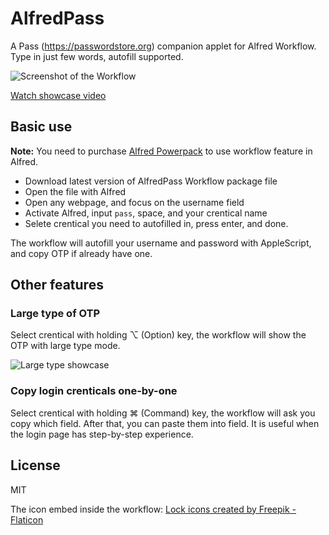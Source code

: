 # AlfredPass
A Pass (https://passwordstore.org) companion applet for Alfred Workflow. Type in just few words, autofill supported.

![Screenshot of the Workflow](https://s2.loli.net/2022/11/20/4LrSWpMBdf6Jzxt.png)

[Watch showcase video](https://www.youtube.com/watch?v=YA6dJ1dstRM)

## Basic use
**Note:** You need to purchase [Alfred Powerpack](https://www.alfredapp.com/powerpack/) to use workflow feature in Alfred.

- Download latest version of AlfredPass Workflow package file
- Open the file with Alfred
- Open any webpage, and focus on the username field
- Activate Alfred, input `pass`, space, and your crentical name
- Selete crentical you need to autofilled in, press enter, and done.

The workflow will autofill your username and password with AppleScript, and copy OTP if already have one.

## Other features
### Large type of OTP
Select crentical with holding ⌥ (Option) key, the workflow will show the OTP with large type mode.

![Large type showcase](https://s2.loli.net/2022/11/20/JXEaNRzkiSFeAcj.png)

### Copy login crenticals one-by-one
Select crentical with holding ⌘ (Command) key, the workflow will ask you copy which field. After that, you can paste them into field. It is useful when the login page has step-by-step experience.

## License
MIT

The icon embed inside the workflow: <a href="https://www.flaticon.com/free-icons/lock" title="lock icons">Lock icons created by Freepik - Flaticon</a>